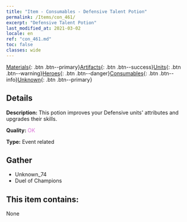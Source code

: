 ```yaml
---
title: "Item - Consumables - Defensive Talent Potion"
permalink: /Items/con_461/
excerpt: "Defensive Talent Potion"
last_modified_at: 2021-03-02
locale: en
ref: "con_461.md"
toc: false
classes: wide
---
```

 [Materials](/Items/){: .btn .btn--primary}[Artifacts](/Items/Artifacts/){: .btn .btn--success}[Units](/Items/Units/){: .btn .btn--warning}[Heroes](/Items/Heroes/){: .btn .btn--danger}[Consumables](/Items/Consumables/){: .btn .btn--info}[Unknown](/Items/Unknown/){: .btn .btn--primary}

## Details
 **Description:** This potion improves your Defensive units' attributes and upgrades their skills.

 **Quality:** <span style="color: #DA70D6">OK</span>

 **Type:** Event related

## Gather

*    Unknown_74 
*    Duel of Champions 

## This item contains:

  None

